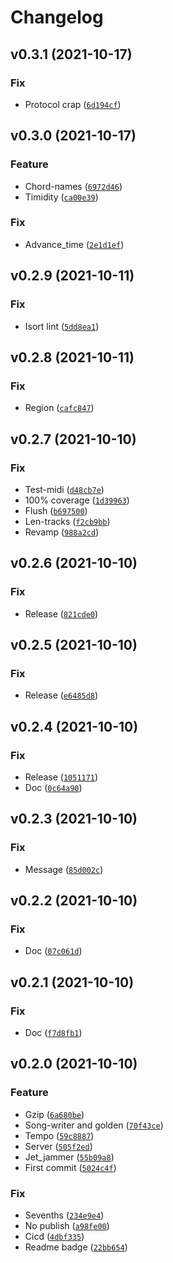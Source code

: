 # Changelog

<!--next-version-placeholder-->

## v0.3.1 (2021-10-17)
### Fix
* Protocol crap ([`6d194cf`](https://github.com/jackdreilly/jammer/commit/6d194cfcfb977c796998a6c1ffec6d40bfca761e))

## v0.3.0 (2021-10-17)
### Feature
* Chord-names ([`6972d46`](https://github.com/jackdreilly/jammer/commit/6972d4615f7217fdabbf5b6f12940e9481478e06))
* Timidity ([`ca00e39`](https://github.com/jackdreilly/jammer/commit/ca00e39ad95183dbbf6a5d6ecb2a7f4d9c8d5108))

### Fix
* Advance_time ([`2e1d1ef`](https://github.com/jackdreilly/jammer/commit/2e1d1ef3a074e476a85e5ae125420ddb0320e9b2))

## v0.2.9 (2021-10-11)
### Fix
* Isort lint ([`5dd8ea1`](https://github.com/jackdreilly/jammer/commit/5dd8ea1959f9853cd1a70b902585b5bf8cde5577))

## v0.2.8 (2021-10-11)
### Fix
* Region ([`cafc847`](https://github.com/jackdreilly/jammer/commit/cafc84777eb76d832cbabd123e7277e4345a8093))

## v0.2.7 (2021-10-10)
### Fix
* Test-midi ([`d48cb7e`](https://github.com/jackdreilly/jammer/commit/d48cb7efb985e133208f67342b0896a0f2ddd1d4))
* 100% coverage ([`1d39963`](https://github.com/jackdreilly/jammer/commit/1d39963e839729f9cd8a6d5fcfbbfa4eca6aae93))
* Flush ([`b697500`](https://github.com/jackdreilly/jammer/commit/b6975007f7873f9ddc52bdfa993698b07cedfee3))
* Len-tracks ([`f2cb9bb`](https://github.com/jackdreilly/jammer/commit/f2cb9bb8fc49a82572cb5e696f13c844c83213c4))
* Revamp ([`988a2cd`](https://github.com/jackdreilly/jammer/commit/988a2cd4bd40f641b9f4b1693e84d30fd416171e))

## v0.2.6 (2021-10-10)
### Fix
* Release ([`821cde0`](https://github.com/jackdreilly/jammer/commit/821cde00399b9cd6cba9c21262a351418dcfbdaf))

## v0.2.5 (2021-10-10)
### Fix
* Release ([`e6485d8`](https://github.com/jackdreilly/jammer/commit/e6485d82abe7c5ff00dbf57ede27d51bb8a231af))

## v0.2.4 (2021-10-10)
### Fix
* Release ([`1051171`](https://github.com/jackdreilly/jammer/commit/105117125a82ec265f1c2ab7680fe203ce25ee77))
* Doc ([`0c64a90`](https://github.com/jackdreilly/jammer/commit/0c64a90de6bb79152b829f260682c0d2862a844c))

## v0.2.3 (2021-10-10)
### Fix
* Message ([`85d002c`](https://github.com/jackdreilly/jammer/commit/85d002c81305db6844629967ad5d533026ef63f7))

## v0.2.2 (2021-10-10)
### Fix
* Doc ([`07c061d`](https://github.com/jackdreilly/jammer/commit/07c061d1dd7195dea04cb71c51ebcd29c90862e0))

## v0.2.1 (2021-10-10)
### Fix
* Doc ([`f7d8fb1`](https://github.com/jackdreilly/jammer/commit/f7d8fb16a227e2ded330a6585565f3aa7677bf81))

## v0.2.0 (2021-10-10)
### Feature
* Gzip ([`6a680be`](https://github.com/jackdreilly/jammer/commit/6a680bec3520abf53c832bb7e3df89d59b024d82))
* Song-writer and golden ([`70f43ce`](https://github.com/jackdreilly/jammer/commit/70f43ceff740995fe686865d340e07d25dc9bb91))
* Tempo ([`59c8887`](https://github.com/jackdreilly/jammer/commit/59c88871b65502a01feba73d0b3d041a84ab5c23))
* Server ([`505f2ed`](https://github.com/jackdreilly/jammer/commit/505f2ed525a7f199247416d46c36b9e6dee09970))
* Jet_jammer ([`55b09a8`](https://github.com/jackdreilly/jammer/commit/55b09a85d13d2ca021b103b2b58ea3cca40e979e))
* First commit ([`5024c4f`](https://github.com/jackdreilly/jammer/commit/5024c4fd0b572979e8a8ae965c92024b53f3c3ce))

### Fix
* Sevenths ([`234e9e4`](https://github.com/jackdreilly/jammer/commit/234e9e418802a5e233b39ff6468e930784ace0e6))
* No publish ([`a98fe00`](https://github.com/jackdreilly/jammer/commit/a98fe00b072cee00e105669dc70221d9b8bc1294))
* Cicd ([`4dbf335`](https://github.com/jackdreilly/jammer/commit/4dbf3352cd0759b27180ed64db0f7347f24a3646))
* Readme badge ([`22bb654`](https://github.com/jackdreilly/jammer/commit/22bb654bb89cfbbc023b68d59c8210daef58192d))
